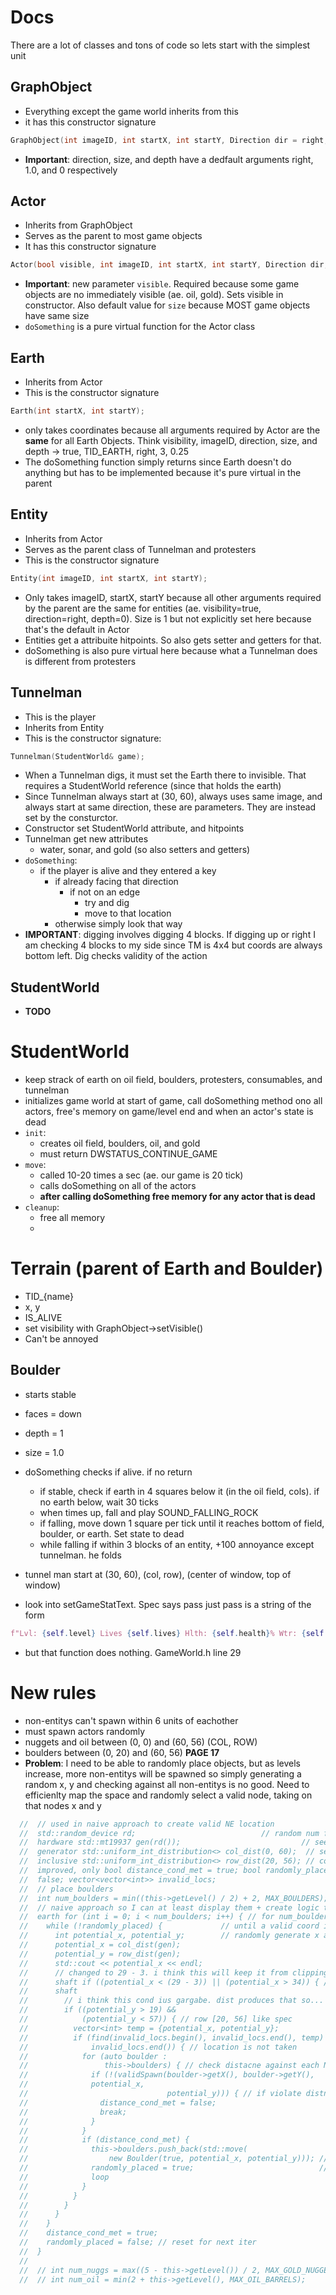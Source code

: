# Docs
There are a lot of classes and tons of code so lets start with the simplest unit

## GraphObject
- Everything except the game world inherits from this
- it has this constructor signature
```cpp
GraphObject(int imageID, int startX, int startY, Direction dir = right, double size = 1.0, unsigned int depth = 0)
```
- **Important**: direction, size, and depth have a dedfault arguments right, 1.0, and 0 respectively

## Actor
- Inherits from GraphObject
- Serves as the parent to most game objects
- It has this constructor signature
```cpp
Actor(bool visible, int imageID, int startX, int startY, Direction dir, unsigned int depth, double size = 1.0);
```
- **Important**: new parameter `visible`. Required because some game objects are no immediately visible (ae. oil, gold). Sets visible in constructor. Also default value for `size` because MOST game objects have same size
- `doSomething` is a pure virtual function for the Actor class

## Earth
- Inherits from Actor
- This is the constructor signature
```cpp
Earth(int startX, int startY);
```
- only takes coordinates because all arguments required by Actor are the **same** for all Earth Objects. Think visibility, imageID, direction, size, and depth -> true, TID_EARTH, right, 3, 0.25
- The doSomething function simply returns since Earth doesn't do anything but has to be implemented because it's pure virtual in the parent

## Entity
- Inherits from Actor
- Serves as the parent class of Tunnelman and protesters
- This is the constructor signature
```cpp
Entity(int imageID, int startX, int startY);
```
- Only takes imageID, startX, startY because all other arguments required by the parent are the same for entities (ae. visibility=true, direction=right, depth=0). Size is 1 but not explicitly set here because that's the default in Actor
- Entities get a attribuite hitpoints. So also gets setter and getters for that.
- doSomething is also pure virtual here because what a Tunnelman does is different from protesters

## Tunnelman
- This is the player
- Inherits from Entity
- This is the constructor signature:
```cpp
Tunnelman(StudentWorld& game);
```
- When a Tunnelman digs, it must set the Earth there to invisible. That requires a StudentWorld reference (since that holds the earth)
- Since Tunnelman always start at (30, 60), always uses same image, and always start at same direction, these are parameters. They are instead set by the consturctor.
- Constructor set StudentWorld attribute, and hitpoints
- Tunnelman get new attributes
    - water, sonar, and gold (so also setters and getters)
- `doSomething`: 
    - if the player is alive and they entered a key
        - if already facing that direction
            - if not on an edge
                - try and dig
                - move to that location
        - otherwise simply look that way
- **IMPORTANT**: digging involves digging 4 blocks. If digging up or right I am checking 4 blocks to my side since TM is 4x4 but coords are always bottom left. Dig checks validity of the action

## StudentWorld
- **TODO**

# StudentWorld
- keep strack of earth on oil field, boulders, protesters, consumables, and tunnelman
- initializes game world at start of game, call doSomething method ono all actors, free's memory on game/level end and when an actor's state is dead
- `init`:
    - creates oil field, boulders, oil, and gold
    - must return DWSTATUS_CONTINUE_GAME
- `move`:
    - called 10-20 times a sec (ae. our game is 20 tick)
    - calls doSomething on all of the actors
    - **after calling doSomething free memory for any actor that is dead**
- `cleanup`:
    - free all memory
    - 

# Terrain (parent of Earth and Boulder)
- TID_{name}
- x, y
- IS_ALIVE
- set visibility with GraphObject->setVisible()
- Can't be annoyed
## Boulder
- starts stable
- faces = down
- depth = 1
- size = 1.0
- doSomething checks if alive. if no return
    - if stable, check if earth in 4 squares below it (in the oil field, cols). if no earth below, wait 30 ticks
    - when times up, fall and play SOUND_FALLING_ROCK
    - if falling, move down 1 square per tick until it reaches bottom of field, boulder, or earth. Set state to dead
    - while falling if within 3 blocks of an entity, +100 annoyance except tunnelman. he folds

- tunnel man start at (30, 60), (col, row), (center of window, top of window)

- look into setGameStatText. Spec says pass just pass is a string of the form

```python
f"Lvl: {self.level} Lives {self.lives} Hlth: {self.health}% Wtr: {self.water} Gld: {self.gold} Oil Left: {self.oil} Sonar: {self.sonar} Scr: {self.score}"
```
- but that function does nothing. GameWorld.h line 29

# New rules
- non-entitys can't spawn within 6 units of eachother
- must spawn actors randomly
- nuggets and oil between (0, 0) and (60, 56) (COL, ROW)
- boulders between (0, 20) and (60, 56) **PAGE 17**
- **Problem**: I need to be able to randomly place objects, but as levels increase, more
non-entitys will be spawned so simply generating a random x, y and checking against all non-entitys
is no good. Need to efficienlty map the space and randomly select a valid node, taking on that nodes
x and y

```cpp
  //  // used in naive approach to create valid NE location
  //  std::random_device rd;                            // random num from
  //  hardware std::mt19937 gen(rd());                           // seed the
  //  generator std::uniform_int_distribution<> col_dist(0, 60);  // set range,
  //  inclusive std::uniform_int_distribution<> row_dist(20, 56); // could be
  //  improved, only bool distance_cond_met = true; bool randomly_placed =
  //  false; vector<vector<int>> invalid_locs;
  //  // place boulders
  //  int num_boulders = min((this->getLevel() / 2) + 2, MAX_BOULDERS);
  //  // naive approach so I can at least display them + create logic to clear
  //  earth for (int i = 0; i < num_boulders; i++) { // for num_boulders
  //    while (!randomly_placed) {             // until a valid coord is found
  //      int potential_x, potential_y;        // randomly generate x and y
  //      potential_x = col_dist(gen);
  //      potential_y = row_dist(gen);
  //      std::cout << potential_x << endl;
  //      // changed to 29 - 3. i think this will keep it from clipping the
  //      shaft if ((potential_x < (29 - 3)) || (potential_x > 34)) { // not at
  //      shaft
  //        // i think this cond ius gargabe. dist produces that so...
  //        if ((potential_y > 19) &&
  //            (potential_y < 57)) { // row [20, 56] like spec
  //          vector<int> temp = {potential_x, potential_y};
  //          if (find(invalid_locs.begin(), invalid_locs.end(), temp) ==
  //              invalid_locs.end()) { // location is not taken
  //            for (auto boulder :
  //                 this->boulders) { // check distacne against each NE
  //              if (!(validSpawn(boulder->getX(), boulder->getY(),
  //              potential_x,
  //                               potential_y))) { // if violate distnace rule
  //                distance_cond_met = false;
  //                break;
  //              }
  //            }
  //            if (distance_cond_met) {
  //              this->boulders.push_back(std::move(
  //                  new Boulder(true, potential_x, potential_y))); // save it
  //              randomly_placed = true;                            // break
  //              loop
  //            }
  //          }
  //        }
  //      }
  //    }
  //    distance_cond_met = true;
  //    randomly_placed = false; // reset for next iter
  //  }
  //
  //  // int num_nuggs = max((5 - this->getLevel()) / 2, MAX_GOLD_NUGGETS);
  //  // int num_oil = min(2 + this->getLevel(), MAX_OIL_BARRELS);
```